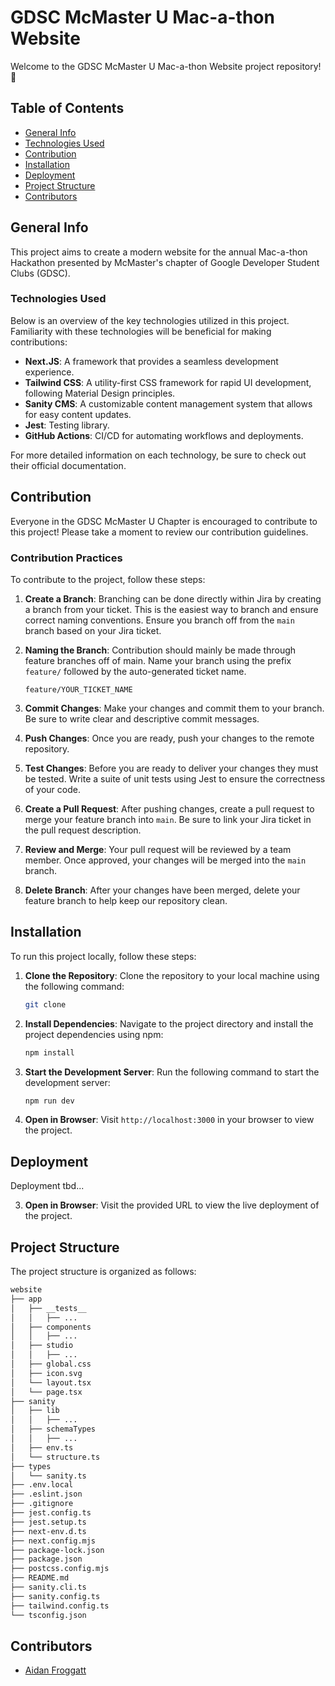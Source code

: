 # GDSC McMaster U Mac-a-thon Website

Welcome to the GDSC McMaster U Mac-a-thon Website project repository! 👋

## Table of Contents

- [General Info](#general-info)
- [Technologies Used](#technologies-used)
- [Contribution](#contribution)
- [Installation](#installation)
- [Deployment](#deployment)
- [Project Structure](#project-structure)
- [Contributors](#contributors)

## General Info

This project aims to create a modern website for the annual Mac-a-thon Hackathon presented by McMaster's chapter of Google Developer Student Clubs (GDSC).

### Technologies Used

Below is an overview of the key technologies utilized in this project. Familiarity with these technologies will be beneficial for making contributions:

- **Next.JS**: A framework that provides a seamless development experience.
- **Tailwind CSS**: A utility-first CSS framework for rapid UI development, following Material Design principles.
- **Sanity CMS**: A customizable content management system that allows for easy content updates.
- **Jest**: Testing library.
- **GitHub Actions**: CI/CD for automating workflows and deployments.

For more detailed information on each technology, be sure to check out their official documentation.

## Contribution

Everyone in the GDSC McMaster U Chapter is encouraged to contribute to this project! Please take a moment to review our contribution guidelines.

### Contribution Practices

To contribute to the project, follow these steps:

1. **Create a Branch**: Branching can be done directly within Jira by creating a branch from your ticket. This is the easiest way to branch and ensure correct naming conventions. Ensure you branch off from the `main` branch based on your Jira ticket.

2. **Naming the Branch**: Contribution should mainly be made through feature branches off of main. Name your branch using the prefix `feature/` followed by the auto-generated ticket name.

   ```
   feature/YOUR_TICKET_NAME
   ```

3. **Commit Changes**: Make your changes and commit them to your branch. Be sure to write clear and descriptive commit messages.

4. **Push Changes**: Once you are ready, push your changes to the remote repository.

5. **Test Changes**: Before you are ready to deliver your changes they must be tested. Write a suite of unit tests using Jest to ensure the correctness of your code.

6. **Create a Pull Request**: After pushing changes, create a pull request to merge your feature branch into `main`. Be sure to link your Jira ticket in the pull request description.

7. **Review and Merge**: Your pull request will be reviewed by a team member. Once approved, your changes will be merged into the `main` branch.

8. **Delete Branch**: After your changes have been merged, delete your feature branch to help keep our repository clean.

## Installation

To run this project locally, follow these steps:

1. **Clone the Repository**: Clone the repository to your local machine using the following command:
   ```bash
   git clone
   ```
2. **Install Dependencies**: Navigate to the project directory and install the project dependencies using npm:

   ```bash
   npm install
   ```

3. **Start the Development Server**: Run the following command to start the development server:

   ```bash
   npm run dev
   ```

4. **Open in Browser**: Visit `http://localhost:3000` in your browser to view the project.

## Deployment

Deployment tbd...

3. **Open in Browser**: Visit the provided URL to view the live deployment of the project.

## Project Structure

The project structure is organized as follows:

```bash
website
├── app
│   ├── __tests__
│   │   ├── ...
│   ├── components
│   │   ├── ...
│   ├── studio
│   │   ├── ...
│   ├── global.css
│   ├── icon.svg
│   └── layout.tsx
│   └── page.tsx
├── sanity
│   ├── lib
│   │   ├── ...
│   ├── schemaTypes
│   │   ├── ...
│   ├── env.ts
│   └── structure.ts
├── types
│   └── sanity.ts
├── .env.local
├── .eslint.json
├── .gitignore
├── jest.config.ts
├── jest.setup.ts
├── next-env.d.ts
├── next.config.mjs
├── package-lock.json
├── package.json
├── postcss.config.mjs
├── README.md
├── sanity.cli.ts
├── sanity.config.ts
├── tailwind.config.ts
└── tsconfig.json
```

## Contributors

- [Aidan Froggatt](https://www.aidanfroggatt.com)

